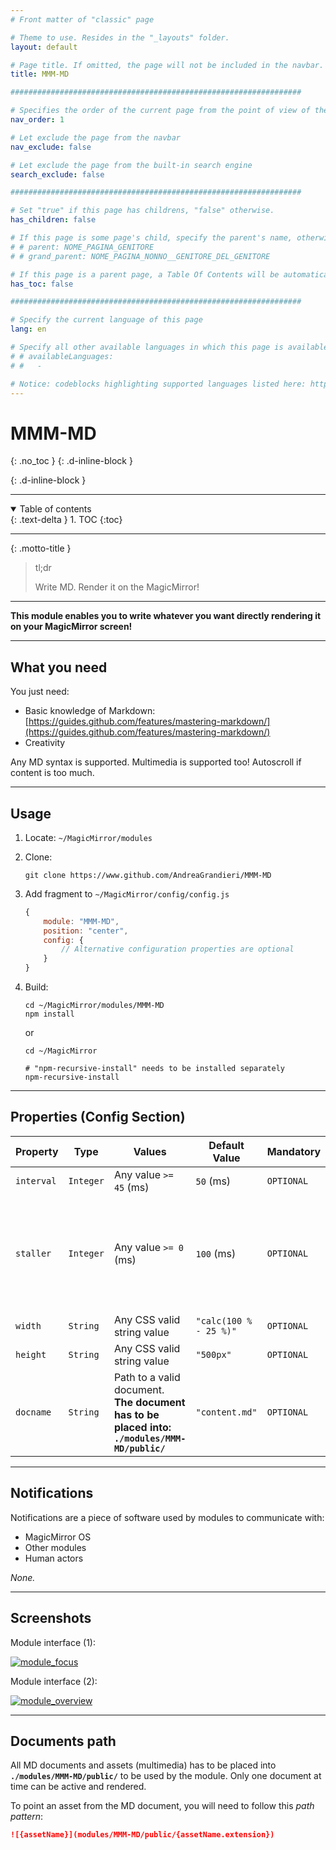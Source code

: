 ```yaml
---
# Front matter of "classic" page

# Theme to use. Resides in the "_layouts" folder.
layout: default

# Page title. If omitted, the page will not be included in the navbar.
title: MMM-MD

#################################################################

# Specifies the order of the current page from the point of view of the navbar. Can have repetition in the numbers, for parent-child hierarchies.
nav_order: 1

# Let exclude the page from the navbar
nav_exclude: false

# Let exclude the page from the built-in search engine
search_exclude: false

#################################################################

# Set "true" if this page has childrens, "false" otherwise.
has_children: false

# If this page is some page's child, specify the parent's name, otherwise comment out the option. If this page is some page's grandchild, specify grandparent's name, otherwise comment out the option.
# # parent: NOME_PAGINA_GENITORE
# # grand_parent: NOME_PAGINA_NONNO__GENITORE_DEL_GENITORE

# If this page is a parent page, a Table Of Contents will be automatically generated containing all related child pages. Use the option below to disable this functionality. Should always be set to "false".
has_toc: false

#################################################################

# Specify the current language of this page
lang: en

# Specify all other available languages in which this page is available. If there's no other language in addition to "lang", comment out this option.
# # availableLanguages:
# #   - 

# Notice: codeblocks highlighting supported languages listed here: https://www.fabriziomusacchio.com/blog/2021-08-11-Syntax_Highlighting_in_Jekyll/
---
```


# MMM-MD
{: .no_toc }
{: .d-inline-block }

<div id="legenda-labels-label-3"></div>
{: .d-inline-block }

<script type="module">
  selfsustainable_fill_labels_state("legenda-labels-label-3");
</script>

<div id="projects-label-2"></div>

<script type="module">
  selfsustainable_fill_labels_state("projects-label-2");
</script>

---

<!-- Table of contents -->
<details open markdown="block">
  <summary>
    Table of contents
  </summary>
  {: .text-delta }
1. TOC
{:toc}
</details>

---

{: .motto-title }
> <p class="blockquote-title-fixer-purple">tl;dr</p>
>
> Write MD. Render it on the MagicMirror!

---

__This module enables you to write whatever you want directly rendering it on your MagicMirror screen!__

---

## What you need

You just need:

- Basic knowledge of Markdown: [https://guides.github.com/features/mastering-markdown/](https://guides.github.com/features/mastering-markdown/)
- Creativity

Any MD syntax is supported. Multimedia is supported too!
Autoscroll if content is too much.

---

## Usage

1. Locate: `~/MagicMirror/modules`
2. Clone:

    ```shell
    git clone https://www.github.com/AndreaGrandieri/MMM-MD
    ```

3. Add fragment to `~/MagicMirror/config/config.js`

    ```js
    {
        module: "MMM-MD",
        position: "center",
        config: {
            // Alternative configuration properties are optional
        }
    }
    ```

4. Build:

    ```shell
    cd ~/MagicMirror/modules/MMM-MD
    npm install
    ```

    or

    ```shell
    cd ~/MagicMirror

    # "npm-recursive-install" needs to be installed separately 
    npm-recursive-install 
    ```

---

## Properties (Config Section)

| Property   | Type      | Values                                                                                       | Default Value          | Mandatory  | Description                                                                     |
| ---------- | --------- | -------------------------------------------------------------------------------------------- | ---------------------- | ---------- | ------------------------------------------------------------------------------- |
| `interval` | `Integer` | Any value `>= 45` (ms)                                                                       | `50` (ms)              | `OPTIONAL` | Autoscroll velocity.                                                            |
| `staller`  | `Integer` | Any value `>= 0` (ms)                                                                        | `100` (ms)             | `OPTIONAL` | Time before restarting from __TOP__ after reaching autoscroll __BOTTOM__ limit. |
| `width`    | `String`  | Any CSS valid string value                                                                   | `"calc(100 % - 25 %)"` | `OPTIONAL` | Module width.                                                                   |
| `height`   | `String`  | Any CSS valid string value                                                                   | `"500px"`              | `OPTIONAL` | Module height.                                                                  |
| `docname`  | `String`  | Path to a valid document. __The document has to be placed into: `./modules/MMM-MD/public/`__ | `"content.md"`         | `OPTIONAL` | MD document to parse markdown from.                                             |

---

## Notifications

Notifications are a piece of software used by modules to communicate with:

- MagicMirror OS
- Other modules
- Human actors

_None._

---

## Screenshots

Module interface (1):

[![module_focus](/MMM-MD/assets/module_focus.PNG)](/MMM-MD/assets/module_focus.PNG)

Module interface (2):

[![module_overview](/MMM-MD/assets/module_overview.PNG)](/MMM-MD/assets/module_overview.PNG)

---

## Documents path

All MD documents and assets (multimedia) has to be placed into __`./modules/MMM-MD/public/`__ to be used
by the module. Only one document at time can be active and rendered.

To point an asset from the MD document, you will need to follow this _path pattern_:

```md
![{assetName}](modules/MMM-MD/public/{assetName.extension})
```
